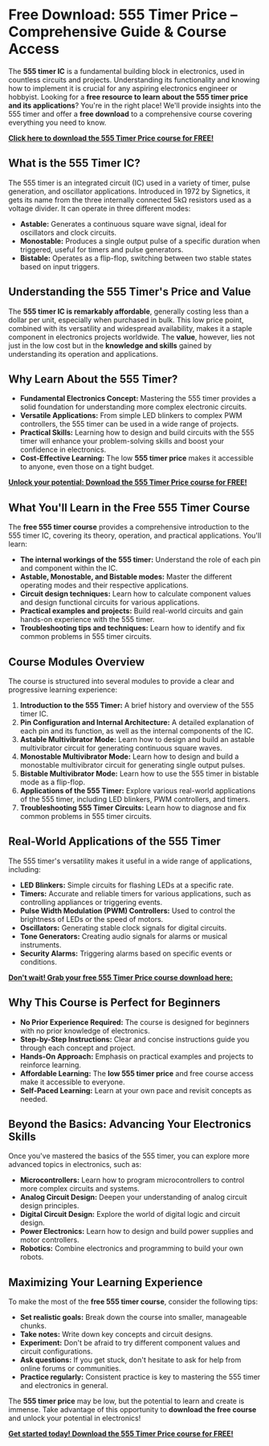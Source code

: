 # Free Download: 555 Timer Price – Comprehensive Guide & Course Access

The **555 timer IC** is a fundamental building block in electronics, used in countless circuits and projects. Understanding its functionality and knowing how to implement it is crucial for any aspiring electronics engineer or hobbyist. Looking for a **free resource to learn about the 555 timer price and its applications**? You're in the right place! We'll provide insights into the 555 timer and offer a **free download** to a comprehensive course covering everything you need to know.

[**Click here to download the 555 Timer Price course for FREE!**](https://udemywork.com/555-timer-price)

## What is the 555 Timer IC?

The 555 timer is an integrated circuit (IC) used in a variety of timer, pulse generation, and oscillator applications. Introduced in 1972 by Signetics, it gets its name from the three internally connected 5kΩ resistors used as a voltage divider. It can operate in three different modes:

*   **Astable:** Generates a continuous square wave signal, ideal for oscillators and clock circuits.
*   **Monostable:** Produces a single output pulse of a specific duration when triggered, useful for timers and pulse generators.
*   **Bistable:** Operates as a flip-flop, switching between two stable states based on input triggers.

## Understanding the 555 Timer's Price and Value

The **555 timer IC is remarkably affordable**, generally costing less than a dollar per unit, especially when purchased in bulk. This low price point, combined with its versatility and widespread availability, makes it a staple component in electronics projects worldwide. The **value**, however, lies not just in the low cost but in the **knowledge and skills** gained by understanding its operation and applications.

## Why Learn About the 555 Timer?

*   **Fundamental Electronics Concept:** Mastering the 555 timer provides a solid foundation for understanding more complex electronic circuits.
*   **Versatile Applications:** From simple LED blinkers to complex PWM controllers, the 555 timer can be used in a wide range of projects.
*   **Practical Skills:** Learning how to design and build circuits with the 555 timer will enhance your problem-solving skills and boost your confidence in electronics.
*   **Cost-Effective Learning:** The low **555 timer price** makes it accessible to anyone, even those on a tight budget.

[**Unlock your potential: Download the 555 Timer Price course for FREE!**](https://udemywork.com/555-timer-price)

## What You'll Learn in the Free 555 Timer Course

The **free 555 timer course** provides a comprehensive introduction to the 555 timer IC, covering its theory, operation, and practical applications. You'll learn:

*   **The internal workings of the 555 timer:** Understand the role of each pin and component within the IC.
*   **Astable, Monostable, and Bistable modes:** Master the different operating modes and their respective applications.
*   **Circuit design techniques:** Learn how to calculate component values and design functional circuits for various applications.
*   **Practical examples and projects:** Build real-world circuits and gain hands-on experience with the 555 timer.
*   **Troubleshooting tips and techniques:** Learn how to identify and fix common problems in 555 timer circuits.

## Course Modules Overview

The course is structured into several modules to provide a clear and progressive learning experience:

1.  **Introduction to the 555 Timer:** A brief history and overview of the 555 timer IC.
2.  **Pin Configuration and Internal Architecture:** A detailed explanation of each pin and its function, as well as the internal components of the IC.
3.  **Astable Multivibrator Mode:** Learn how to design and build an astable multivibrator circuit for generating continuous square waves.
4.  **Monostable Multivibrator Mode:** Learn how to design and build a monostable multivibrator circuit for generating single output pulses.
5.  **Bistable Multivibrator Mode:** Learn how to use the 555 timer in bistable mode as a flip-flop.
6.  **Applications of the 555 Timer:** Explore various real-world applications of the 555 timer, including LED blinkers, PWM controllers, and timers.
7.  **Troubleshooting 555 Timer Circuits:** Learn how to diagnose and fix common problems in 555 timer circuits.

## Real-World Applications of the 555 Timer

The 555 timer's versatility makes it useful in a wide range of applications, including:

*   **LED Blinkers:** Simple circuits for flashing LEDs at a specific rate.
*   **Timers:** Accurate and reliable timers for various applications, such as controlling appliances or triggering events.
*   **Pulse Width Modulation (PWM) Controllers:** Used to control the brightness of LEDs or the speed of motors.
*   **Oscillators:** Generating stable clock signals for digital circuits.
*   **Tone Generators:** Creating audio signals for alarms or musical instruments.
*   **Security Alarms:** Triggering alarms based on specific events or conditions.

[**Don't wait! Grab your free 555 Timer Price course download here:**](https://udemywork.com/555-timer-price)

## Why This Course is Perfect for Beginners

*   **No Prior Experience Required:** The course is designed for beginners with no prior knowledge of electronics.
*   **Step-by-Step Instructions:** Clear and concise instructions guide you through each concept and project.
*   **Hands-On Approach:** Emphasis on practical examples and projects to reinforce learning.
*   **Affordable Learning:** The **low 555 timer price** and free course access make it accessible to everyone.
*   **Self-Paced Learning:** Learn at your own pace and revisit concepts as needed.

## Beyond the Basics: Advancing Your Electronics Skills

Once you've mastered the basics of the 555 timer, you can explore more advanced topics in electronics, such as:

*   **Microcontrollers:** Learn how to program microcontrollers to control more complex circuits and systems.
*   **Analog Circuit Design:** Deepen your understanding of analog circuit design principles.
*   **Digital Circuit Design:** Explore the world of digital logic and circuit design.
*   **Power Electronics:** Learn how to design and build power supplies and motor controllers.
*   **Robotics:** Combine electronics and programming to build your own robots.

## Maximizing Your Learning Experience

To make the most of the **free 555 timer course**, consider the following tips:

*   **Set realistic goals:** Break down the course into smaller, manageable chunks.
*   **Take notes:** Write down key concepts and circuit designs.
*   **Experiment:** Don't be afraid to try different component values and circuit configurations.
*   **Ask questions:** If you get stuck, don't hesitate to ask for help from online forums or communities.
*   **Practice regularly:** Consistent practice is key to mastering the 555 timer and electronics in general.

The **555 timer price** may be low, but the potential to learn and create is immense. Take advantage of this opportunity to **download the free course** and unlock your potential in electronics!

[**Get started today! Download the 555 Timer Price course for FREE!**](https://udemywork.com/555-timer-price)
